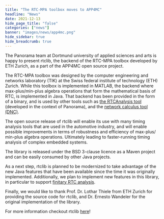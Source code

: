 ```yaml
---
title: "The RTC-MPA toolbox moves to APP4MC"
headline: "News"
date: 2021-12-13
hide_page_title: "false"
categories: ["news"]
banner: "images/news/app4mc.png"
hide_sidebar: true
hide_breadcrumb: true
---
```

The Panorama team at Dortmund university of applied sciences and arts is happy to present rtclib, the backend of the RTC-MPA toolbox developed by ETH Zurich, as a part of the APP4MC open source project.

<!--more-->

The RTC-MPA toolbox was designed by the computer engineering and networks laboratory (TIK) at the Swiss federal institute of technology (ETH) Zurich. 
While this toolbox is implemented in MATLAB, the backend where max-plus/min-plus algebra operations that form the mathematical basis of RTC, is implemented in Java. 
That backend has been provided in the form of a binary, and is used by other tools such as [the RTCAnalysis tool](https://gitlab.idial.institute/mahmoud.bazzal/rtcanalysis) (developed in the context of Panorama), and the [network calculus tool (DNC)](https://github.com/NetCal/DNC). 

The open source release of rtclib will enable its use with many timing analysis tools that are used in the automotive industry, and will enable possible improvements in terms of robustness and efficiency of max-plus/ min-plus algebra operations. Ultimately leading to faster-running timing analysis of complex embedded systems. 

The library is released under the BSD 3-clause licence as a Maven project and can be easily consumed by other Java projects.   

As a next step, rtclib is planned to be modernized to take advantage of the new Java features that have been available since the time it was originally implemented. Additionally, we plan to implement new features in this library, in particular to support [finitary RTC analysis](https://www.researchgate.net/publication/262371385_Finitary_Real-Time_Calculus_Efficient_Performance_Analysis_of_Distributed_Embedded_Systems). 

Finally, we would like to thank Prof. Dr. Lothar Thiele from ETH Zurich for providing the source code for rtclib, and Dr. Ernesto Wandeler for the original implementation of the library.  


For more information checkout rtclib [here](https://gitlab.eclipse.org/eclipse/app4mc/org.eclipse.app4mc.rtclib)!